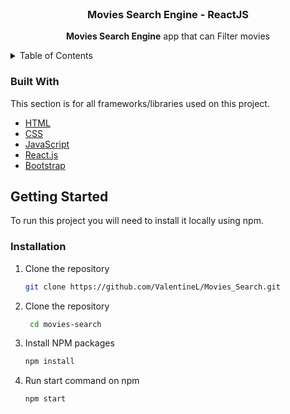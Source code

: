 <!-- PROJECT LOGO -->
<br />
<div align="center">
  <h3 align="center">Movies Search Engine - ReactJS</h3>

  <p align="center">
    <strong>Movies Search Engine</strong> app that can Filter movies
  </p>
</div>


<!-- TABLE OF CONTENTS -->
<details>
  <summary>Table of Contents</summary>
  <ol>
    <li>
      <a href="#about-the-project">About The Project</a>
      <ul>
        <li><a href="#built-with">Built With</a></li>
      </ul>
    </li>
    <li>
      <a href="#getting-started">Getting Started</a>
    </li>
  </ol>
</details>


<!-- ABOUT THE PROJECT -->

### Built With

This section is for all frameworks/libraries used on this project.

* [HTML](https://developer.mozilla.org/en-US/docs/Web/HTML)
* [CSS](https://developer.mozilla.org/en-US/docs/Web/CSS)
* [JavaScript](https://www.javascript.com)
* [React.js](https://reactjs.org/)
* [Bootstrap](https://getbootstrap.com)


<!-- GETTING STARTED -->
## Getting Started

To run this project you will need to install it locally using npm.

### Installation

1. Clone the repository
   ```bash
   git clone https://github.com/ValentineL/Movies_Search.git
   ```
2. Clone the repository
   ```bash
    cd movies-search
   ```

3. Install NPM packages
   ```bash
   npm install
   ```

4. Run start command on npm
   ```bash
   npm start
   ```
